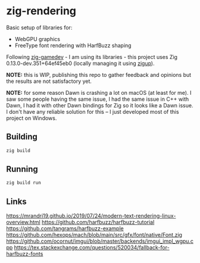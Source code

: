 # zig-rendering

Basic setup of libraries for:

- WebGPU graphics
- FreeType font rendering with HarfBuzz shaping

Following [zig-gamedev](https://github.com/zig-gamedev/zig-gamedev/tree/main) - I am using its libraries - this project uses Zig 0.13.0-dev.351+64ef45eb0 (locally managing it using [zigup](https://github.com/marler8997/zigup)).

**NOTE:** this is WIP, publishing this repo to gather feedback and opinions but the results are not satisfactory yet.

**NOTE:** for some reason Dawn is crashing a lot on macOS (at least for me). I saw some people having the same issue, I had the same issue in C++ with Dawn, I had it with other Dawn bindings for Zig so it looks like a Dawn issue. I don't have any reliable solution for this – I just developed most of this project on Windows.

## Building

```sh
zig build
```

## Running

```sh
zig build run
```

## Links

https://mrandri19.github.io/2019/07/24/modern-text-rendering-linux-overview.html
https://github.com/harfbuzz/harfbuzz-tutorial
https://github.com/tangrams/harfbuzz-example
https://github.com/hexops/mach/blob/main/src/gfx/font/native/Font.zig
https://github.com/ocornut/imgui/blob/master/backends/imgui_impl_wgpu.cpp
https://tex.stackexchange.com/questions/520034/fallback-for-harfbuzz-fonts
